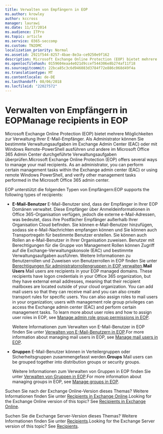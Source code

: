 ```yaml
---
title: Verwalten von Empfängern in EOP
ms.author: krowley
author: kccross
manager: laurawi
ms.date: 11/17/2014
ms.audience: ITPro
ms.topic: article
ms.service: O365-seccomp
ms.custom: TN2DMC
localization_priority: Normal
ms.assetid: 2921f544-8257-4bae-8e3a-ce9250e9f162
description: Microsoft Exchange Online Protection (EOP) bietet mehrere Möglichkeiten zur Verwaltung Ihrer E-Mail-Empfänger. Als Administrator können Sie bestimmte Verwaltungsaufgaben im Exchange Admin Center (EAC) oder mit Windows Remote-PowerShell ausführen und andere im Microsoft Office 365 Admin Center durchgeführte Verwaltungsaufgaben überprüfen.
ms.openlocfilehash: 0159604eaa4e021d9ccef544306e8b274af11f18
ms.sourcegitcommit: 22bca85c3c6d946083d3784f72e886c068d49f4a
ms.translationtype: MT
ms.contentlocale: de-DE
ms.lasthandoff: 08/06/2018
ms.locfileid: "22027572"
---
```

# <a name="manage-recipients-in-eop"></a><span data-ttu-id="883fd-104">Verwalten von Empfängern in EOP</span><span class="sxs-lookup"><span data-stu-id="883fd-104">Manage recipients in EOP</span></span>

<span data-ttu-id="883fd-p102">Microsoft Exchange Online Protection (EOP) bietet mehrere Möglichkeiten zur Verwaltung Ihrer E-Mail-Empfänger. Als Administrator können Sie bestimmte Verwaltungsaufgaben im Exchange Admin Center (EAC) oder mit Windows Remote-PowerShell ausführen und andere im Microsoft Office 365 Admin Center durchgeführte Verwaltungsaufgaben überprüfen.</span><span class="sxs-lookup"><span data-stu-id="883fd-p102">Microsoft Exchange Online Protection (EOP) offers several ways to manage your mail recipients. As an administrator, you can perform certain management tasks within the Exchange admin center (EAC) or using remote Windows PowerShell, and verify other management tasks performed in the Microsoft Office 365 admin center.</span></span>
  
<span data-ttu-id="883fd-107">EOP unterstützt die folgenden Typen von Empfängern:</span><span class="sxs-lookup"><span data-stu-id="883fd-107">EOP supports the following types of recipients:</span></span>
  
- <span data-ttu-id="883fd-p103">**E-Mail-Benutzer** E-Mail-Benutzer sind, dass der Empfänger in Ihrer EOP Domänen verwaltet. Diese Empfänger über Anmeldeinformationen in Office 365-Organisation verfügen, jedoch die externe e-Mail-Adressen, was bedeutet, dass ihre Postfächer Empfänger außerhalb Ihrer Organisation Cloud befinden. Sie können e-Mail-Benutzer hinzufügen, sodass sie e-Mail-Nachrichten empfangen können und Sie können auch Transportregeln für bestimmte Benutzer erstellen. Sie können auch Rollen an e-Mail-Benutzer in Ihrer Organisation zuweisen. Benutzer mit Berechtigungen für die Gruppe von Management Rollen können Zugriff auf die Exchange-Verwaltungskonsole (EAC) und bestimmte Verwaltungsaufgaben ausführen. Weitere Informationen zu Benutzerrollen und Zuweisen von Benutzerrollen in EOP finden Sie unter [Berechtigungen für administratorrollengruppen in EOP verwalten](manage-admin-role-group-permissions-in-eop.md).</span><span class="sxs-lookup"><span data-stu-id="883fd-p103">**Mail Users** Mail users are recipients in your EOP managed domains. These recipients have logon credentials in your Office 365 organization, but they have external email addresses, meaning that their recipient mailboxes are located outside of your cloud organization. You can add mail users so that they can receive mail and you can also create transport rules for specific users. You can also assign roles to mail users in your organization; users with management role group privileges can access the Exchange admin center (EAC) and perform certain management tasks. To learn more about user roles and how to assign user roles in EOP, see [Manage admin role group permissions in EOP](manage-admin-role-group-permissions-in-eop.md).</span></span>
    
    <span data-ttu-id="883fd-113">Weitere Informationen zum Verwalten von E-Mail-Benutzer in EOP finden Sie unter [Verwalten von E-Mail-Benutzern in EOP](manage-mail-users-in-eop.md).</span><span class="sxs-lookup"><span data-stu-id="883fd-113">For more information about managing mail users in EOP, see [Manage mail users in EOP](manage-mail-users-in-eop.md).</span></span>
    
- <span data-ttu-id="883fd-114">**Gruppen** E-Mail-Benutzer können in Verteilergruppen oder Sicherheitsgruppen zusammengefasst werden.</span><span class="sxs-lookup"><span data-stu-id="883fd-114">**Groups** Mail users can be grouped together into distribution groups or security groups.</span></span> 
    
    <span data-ttu-id="883fd-115">Weitere Informationen zum Verwalten von Gruppen in EOP finden Sie unter [Verwalten von Gruppen in EOP](manage-groups-in-eop.md).</span><span class="sxs-lookup"><span data-stu-id="883fd-115">For more information about managing groups in EOP, see [Manage groups in EOP](manage-groups-in-eop.md).</span></span>
    
<span data-ttu-id="883fd-p104">Suchen Sie nach der Exchange Online-Version dieses Themas? Weitere Informationen finden Sie unter [Recipients in Exchange Online](http://technet.microsoft.com/library/50d16941-5cd7-435d-8715-e2b69f8410ab.aspx).</span><span class="sxs-lookup"><span data-stu-id="883fd-p104">Looking for the Exchange Online version of this topic? See [Recipients in Exchange Online](http://technet.microsoft.com/library/50d16941-5cd7-435d-8715-e2b69f8410ab.aspx).</span></span>
  
<span data-ttu-id="883fd-p105">Suchen Sie die Exchange Server-Version dieses Themas? Weitere Informationen finden Sie unter [Recipients](http://technet.microsoft.com/library/40300ed4-85a5-463d-bb3a-cf787bd44e9d.aspx).</span><span class="sxs-lookup"><span data-stu-id="883fd-p105">Looking for the Exchange Server version of this topic? See [Recipients](http://technet.microsoft.com/library/40300ed4-85a5-463d-bb3a-cf787bd44e9d.aspx).</span></span>
  

